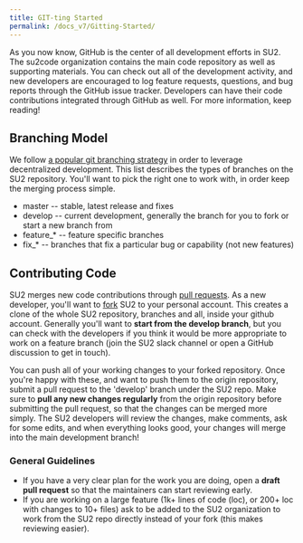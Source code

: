 ```yaml
---
title: GIT-ting Started
permalink: /docs_v7/Gitting-Started/
---
```


As you now know, GitHub is the center of all development efforts in SU2.  The su2code organization contains the main code repository as well as supporting materials. You can check out all of the development activity, and new developers are encouraged to log feature requests, questions, and bug reports through the GitHub issue tracker. Developers can have their code contributions integrated through GitHub as well.  For more information, keep reading! 

## Branching Model
                
We follow [a popular git branching strategy](http://nvie.com/posts/a-successful-git-branching-model/) in order to leverage decentralized development. This list describes the types of branches on the SU2 repository. You'll want to pick the right one to work with, in order keep the merging process simple.
                
- master -- stable, latest release and fixes
- develop -- current development, generally the branch for you to fork or start a new branch from
- feature_* -- feature specific branches
- fix_* -- branches that fix a particular bug or capability (not new features)
                
## Contributing Code
                
SU2 merges new code contributions through <a href="https://help.github.com/articles/creating-a-pull-request">pull requests</a>.  As a new developer, you'll want to <a href="https://help.github.com/articles/fork-a-repo/">fork</a> SU2 to your personal account.  This creates a clone of the whole SU2 repository, branches and all, inside your github account.  Generally you'll want to **start from the develop branch**, but you can check with the developers if you think it would be more appropriate to work on a feature branch (join the SU2 slack channel or open a GitHub discussion to get in touch).
                
You can push all of your working changes to your forked repository. Once you're happy with these, and want to push them to the origin repository, submit a pull request to the 'develop' branch under the SU2 repo. Make sure to **pull any new changes regularly** from the origin repository before submitting the pull request, so that the changes can be merged more simply. The SU2 developers will review the changes, make comments, ask for some edits, and when everything looks good, your changes will merge into the main development branch!

### General Guidelines
- If you have a very clear plan for the work you are doing, open a **draft pull request** so that the maintainers can start reviewing early.
- If you are working on a large feature (1k+ lines of code (loc), or 200+ loc with changes to 10+ files) ask to be added to the SU2 organization to work from the SU2 repo directly instead of your fork (this makes reviewing easier).
